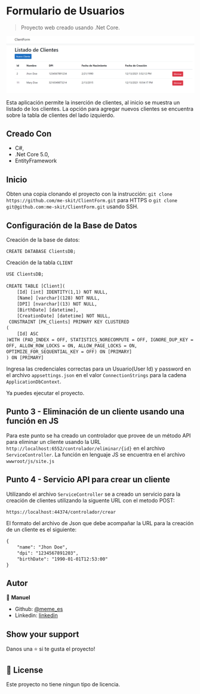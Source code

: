 # Formulario de Usuarios

> Proyecto web creado usando .Net Core.

![screenshot](./screenshot.png)

Esta aplicación permite la inserción de clientes, al inicio se muestra un listado de los clientes. La opción para agregar nuevos clientes se encuentra sobre la tabla de clientes del lado izquierdo.

## Creado Con

- C#,
- .Net Core 5.0,
- EntityFramework

## Inicio

Obten una copia clonando el proyecto con la instrucción: `git clone https://github.com/me-skit/ClientForm.git` para HTTPS o `git clone git@github.com:me-skit/ClientForm.git` usando SSH.

## Configuración de la Base de Datos

Creación de la base de datos:

```
CREATE DATABASE ClientsDB;
```

Creación de la tabla `CLIENT`

```
USE ClientsDB;

CREATE TABLE [Client](
	[Id] [int] IDENTITY(1,1) NOT NULL,
	[Name] [varchar](128) NOT NULL,
	[DPI] [nvarchar](13) NOT NULL,
	[BirthDate] [datetime],	
	[CreationDate] [datetime] NOT NULL,
 CONSTRAINT [PK_Clients] PRIMARY KEY CLUSTERED 
(
	[Id] ASC
)WITH (PAD_INDEX = OFF, STATISTICS_NORECOMPUTE = OFF, IGNORE_DUP_KEY = OFF, ALLOW_ROW_LOCKS = ON, ALLOW_PAGE_LOCKS = ON, OPTIMIZE_FOR_SEQUENTIAL_KEY = OFF) ON [PRIMARY]
) ON [PRIMARY]
```

Ingresa las credenciales correctas para un Usuario(User Id) y password en el archivo `appsettings.json` en el valor `ConnectionStrings` para la cadena `ApplicationDbContext`.

Ya puedes ejecutar el proyecto.

## Punto 3 - Eliminación de un cliente usando una función en JS

Para este punto se ha creado un controlador que provee de un método API para eliminar un cliente usando la URL `http://localhost:6552/controlador/eliminar/{id}` en el archivo `ServiceController`. La función en lenguaje JS se encuentra en el archivo `wwwroot/js/site.js`

## Punto 4 - Servicio API para crear un cliente

Utilizando el archivo `ServiceController` se a creado un servicio para la creación de clientes utilizando la siguente URL con el metodo POST:

```
https://localhost:44374/controlador/crear
```
El formato del archivo de Json que debe acompañar la URL para la creación de un cliente es el siguiente:

```
{
    "name": "Jhon Doe",
    "dpi": "1234567891203",
    "birthDate": "1990-01-01T12:53:00"
}
```

## Autor

👤 **Manuel**

- Github: [@meme_es](https://github.com/me-skit)
- Linkedin: [linkedin](https://www.linkedin.com/in/manuel-elias/)

## Show your support

Danos una ⭐️ si te gusta el proyecto!


## 📝 License

Este proyecto no tiene ningun tipo de licencia.
